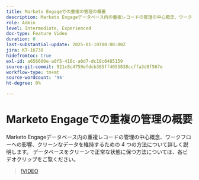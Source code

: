 ```yaml
---
title: Marketo Engageでの重複の管理の概要
description: Marketo Engageデータベース内の重複レコードの管理の中心概念、ワークフローへの影響、クリーンなデータを維持するための 4 つの方法について詳しく説明します。 データベースをクリーンで正常な状態に保つ方法については、各ビデオクリップをご覧ください。
role: Admin
level: Intermediate, Experienced
doc-type: Feature Video
duration: 0
last-substantial-update: 2025-01-10T00:00:00Z
jira: KT-16738
hidefromtoc: true
exl-id: a656660e-a0f5-416c-a0d7-dc10c6485159
source-git-commit: 921c8c4759efdcb365ff4055838ccffa3d8f567e
workflow-type: tm+mt
source-wordcount: '94'
ht-degree: 0%

---
```


# Marketo Engageでの重複の管理の概要

Marketo Engageデータベース内の重複レコードの管理の中心概念、ワークフローへの影響、クリーンなデータを維持するための 4 つの方法について詳しく説明します。 データベースをクリーンで正常な状態に保つ方法については、各ビデオクリップをご覧ください。

>[!VIDEO](https://video.tv.adobe.com/v/3441776/?learn=on&enablevpops)
